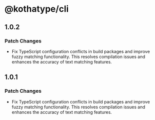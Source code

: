 # @kothatype/cli

## 1.0.2

### Patch Changes

- Fix TypeScript configuration conflicts in build packages and improve fuzzy matching functionality. This resolves compilation issues and enhances the accuracy of text matching features.

## 1.0.1

### Patch Changes

- Fix TypeScript configuration conflicts in build packages and improve fuzzy matching functionality. This resolves compilation issues and enhances the accuracy of text matching features.
